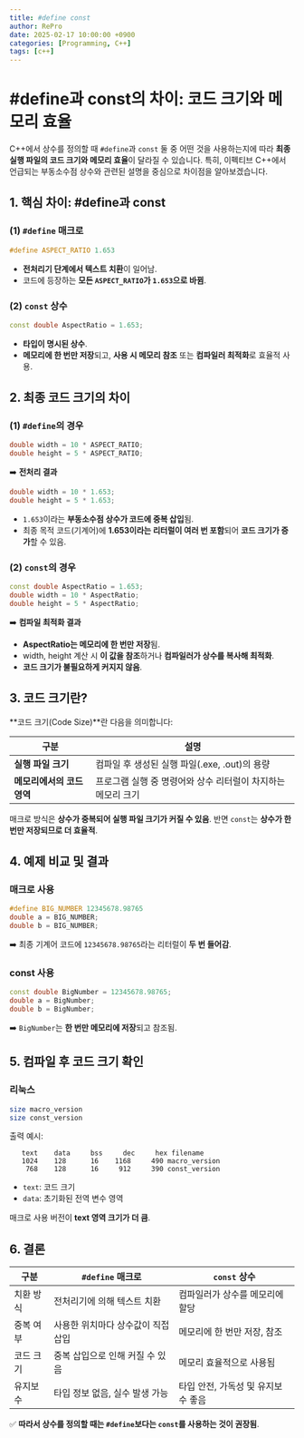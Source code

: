 ```yaml
---
title: #define const
author: RePro
date: 2025-02-17 10:00:00 +0900
categories: [Programming, C++]
tags: [c++]
---
```


# #define과 const의 차이: 코드 크기와 메모리 효율

C++에서 상수를 정의할 때 `#define`과 `const` 둘 중 어떤 것을 사용하는지에 따라 **최종 실행 파일의 코드 크기와 메모리 효율**이 달라질 수 있습니다. 특히, 이펙티브 C++에서 언급되는 부동소수점 상수와 관련된 설명을 중심으로 차이점을 알아보겠습니다.

## 1. 핵심 차이: #define과 const

### (1) `#define` 매크로
```cpp
#define ASPECT_RATIO 1.653
```
- **전처리기 단계에서 텍스트 치환**이 일어남.
- 코드에 등장하는 **모든 `ASPECT_RATIO`가 `1.653`으로 바뀜**.

### (2) `const` 상수
```cpp
const double AspectRatio = 1.653;
```
- **타입이 명시된 상수**.
- **메모리에 한 번만 저장**되고, **사용 시 메모리 참조** 또는 **컴파일러 최적화**로 효율적 사용.

## 2. 최종 코드 크기의 차이

### (1) `#define`의 경우
```cpp
double width = 10 * ASPECT_RATIO;
double height = 5 * ASPECT_RATIO;
```
➡️ **전처리 결과**
```cpp
double width = 10 * 1.653;
double height = 5 * 1.653;
```
- `1.653`이라는 **부동소수점 상수가 코드에 중복 삽입**됨.
- 최종 목적 코드(기계어)에 **1.653이라는 리터럴이 여러 번 포함**되어 **코드 크기가 증가**할 수 있음.

### (2) `const`의 경우
```cpp
const double AspectRatio = 1.653;
double width = 10 * AspectRatio;
double height = 5 * AspectRatio;
```
➡️ **컴파일 최적화 결과**
- **AspectRatio는 메모리에 한 번만 저장**됨.
- width, height 계산 시 **이 값을 참조**하거나 **컴파일러가 상수를 복사해 최적화**.
- **코드 크기가 불필요하게 커지지 않음**.

## 3. 코드 크기란?
**코드 크기(Code Size)**란 다음을 의미합니다:

| 구분                      | 설명                                                         |
|---------------------------|--------------------------------------------------------------|
| **실행 파일 크기**         | 컴파일 후 생성된 실행 파일(.exe, .out)의 용량                |
| **메모리에서의 코드 영역** | 프로그램 실행 중 명령어와 상수 리터럴이 차지하는 메모리 크기 |

매크로 방식은 **상수가 중복되어 실행 파일 크기가 커질 수 있음**. 반면 `const`는 **상수가 한 번만 저장되므로 더 효율적**.

## 4. 예제 비교 및 결과
### 매크로 사용
```cpp
#define BIG_NUMBER 12345678.98765
double a = BIG_NUMBER;
double b = BIG_NUMBER;
```
➡️ 최종 기계어 코드에 `12345678.98765`라는 리터럴이 **두 번 들어감**.

### const 사용
```cpp
const double BigNumber = 12345678.98765;
double a = BigNumber;
double b = BigNumber;
```
➡️ `BigNumber`는 **한 번만 메모리에 저장**되고 참조됨.

## 5. 컴파일 후 코드 크기 확인
### 리눅스
```bash
size macro_version
size const_version
```
출력 예시:
```
   text    data     bss     dec     hex filename
   1024    128      16    1168     490 macro_version
    768    128      16     912     390 const_version
```
- `text`: 코드 크기
- `data`: 초기화된 전역 변수 영역

매크로 사용 버전이 **text 영역 크기가 더 큼**.

## 6. 결론
| 구분                | `#define` 매크로                      | `const` 상수                            |
|---------------------|---------------------------------------|------------------------------------------|
| 치환 방식           | 전처리기에 의해 텍스트 치환           | 컴파일러가 상수를 메모리에 할당        |
| 중복 여부            | 사용한 위치마다 상수값이 직접 삽입     | 메모리에 한 번만 저장, 참조            |
| 코드 크기            | 중복 삽입으로 인해 커질 수 있음        | 메모리 효율적으로 사용됨               |
| 유지보수             | 타입 정보 없음, 실수 발생 가능         | 타입 안전, 가독성 및 유지보수 좋음     |

✅ **따라서 상수를 정의할 때는 `#define`보다는 `const`를 사용하는 것이 권장됨**.


